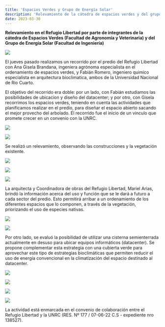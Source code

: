 ```yaml
---
title: 'Espacios Verdes y Grupo de Energía Solar'
description: 'Relevamiento de la cátedra de espacios verdes y del grupo de energía solar (UNRC) en el Refugio Libertad.'
date: 2023-03-30
---
```


**Relevamiento en el Refugio Libertad por parte de integrantes de la cátedra de Espacios Verdes (Facultad de Agronomía y Veterinaria) y del Grupo de Energía Solar (Facultad de Ingeniería)**

![](https://i.imgur.com/jI7PmEj.jpg)

El jueves pasado realizamos un recorrido por el predio del Refugio Libertad con Ana Gisela Brandana, ingeniera agrónoma especialista en el ordenamiento de espacios verdes, y Fabián Romero, ingeniero quimico especialista en arquitectura bioclimatica, ambos de la Universidad Nacional de Rio Cuarto.

El objetivo del recorrido era doble: por un lado, con Fabián estudiamos las posibilidades de ubicacion y diseño del datacenter; y por otro, con Gisela recorrimos los espacios verdes, teniendo en cuenta las actividades que planificamos realizar en el predio, para diseñar el espacio abierto sacando el mejor provecho del arbolado. El recorrido fue el inicio de un vinculo que promete crecer en un convenio con la UNRC.

![](https://i.imgur.com/ioIs8BM.jpg)

![](https://i.imgur.com/bidzDDA.jpg)

Se realizó un relevamiento, observando las construcciones y la vegetación existente.

![](https://i.imgur.com/hvdgbzZ.jpg)

![](https://i.imgur.com/F4r8kSl.jpg)

![](https://i.imgur.com/47wtfTf.jpg)

La arquitecta y Coordinadora de obras del Refugio Libertad, Mariel Arias, brindó la información acerca del uso y función que se le dará a futuro a cada sector del predio. Esto permitirá arribar a un ordenamiento de los diferentes espacios que lo componen, a través de la vegetación, priorizando el uso de especies nativas.

![](https://i.imgur.com/521r9ij.jpg)

![](https://i.imgur.com/qnZfoZz.jpg)

Por otro lado, se evaluó la posibilidad de utilizar una cisterna semienterrada actualmente en desuso para ubicar equipos informáticos (datacenter). Se propone complementar esta estrategia con una cubierta verde para aprovechar este tipo de estrategias bioclimáticas que permiten reducir el uso de energía convencional en la climatización del espacio destinado al datacenter.

![](https://i.imgur.com/KY9jXB8.jpg)

![](https://i.imgur.com/FzE7Ksy.jpg)

![](https://i.imgur.com/PZFjvnf.jpg)

![](https://i.imgur.com/8uvkDmP.jpg)

La actividad está enmarcada en el convenio de colaboración entre el Refugio Libertad y la UNRC (RES. Nº 177 / 07-06-22 C.S - expediente nro 138527).